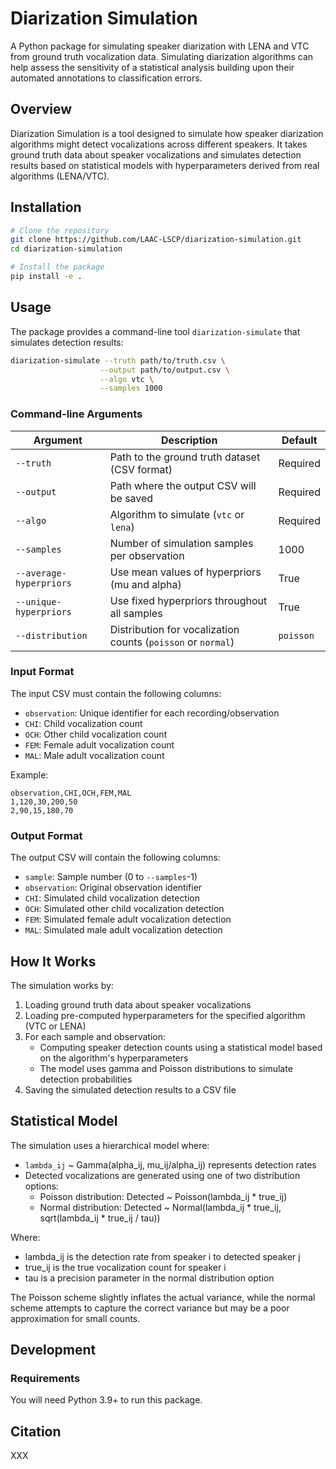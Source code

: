 # Diarization Simulation

A Python package for simulating speaker diarization with LENA and VTC from ground truth vocalization data.
Simulating diarization algorithms can help assess the sensitivity of a statistical analysis building upon their automated annotations to classification errors. 

## Overview

Diarization Simulation is a tool designed to simulate how speaker diarization algorithms might detect vocalizations across different speakers. It takes ground truth data about speaker vocalizations and simulates detection results based on statistical models with hyperparameters derived from real algorithms (LENA/VTC).

## Installation

```bash
# Clone the repository
git clone https://github.com/LAAC-LSCP/diarization-simulation.git
cd diarization-simulation

# Install the package
pip install -e .
```

## Usage

The package provides a command-line tool `diarization-simulate` that simulates detection results:

```bash
diarization-simulate --truth path/to/truth.csv \
                    --output path/to/output.csv \
                    --algo vtc \
                    --samples 1000
```

### Command-line Arguments

| Argument | Description | Default |
|----------|-------------|--------|
| `--truth` | Path to the ground truth dataset (CSV format) | Required |
| `--output` | Path where the output CSV will be saved | Required |
| `--algo` | Algorithm to simulate (`vtc` or `lena`) | Required |
| `--samples` | Number of simulation samples per observation | 1000 |
| `--average-hyperpriors` | Use mean values of hyperpriors (mu and alpha) | True |
| `--unique-hyperpriors` | Use fixed hyperpriors throughout all samples | True |
| `--distribution` | Distribution for vocalization counts (`poisson` or `normal`) | `poisson` |

### Input Format

The input CSV must contain the following columns:
- `observation`: Unique identifier for each recording/observation
- `CHI`: Child vocalization count
- `OCH`: Other child vocalization count
- `FEM`: Female adult vocalization count
- `MAL`: Male adult vocalization count

Example:

```csv
observation,CHI,OCH,FEM,MAL
1,120,30,200,50
2,90,15,180,70
```

### Output Format

The output CSV will contain the following columns:
- `sample`: Sample number (0 to `--samples`-1)
- `observation`: Original observation identifier
- `CHI`: Simulated child vocalization detection
- `OCH`: Simulated other child vocalization detection
- `FEM`: Simulated female adult vocalization detection
- `MAL`: Simulated male adult vocalization detection

## How It Works

The simulation works by:

1. Loading ground truth data about speaker vocalizations
2. Loading pre-computed hyperparameters for the specified algorithm (VTC or LENA)
3. For each sample and observation:
   - Computing speaker detection counts using a statistical model based on the algorithm's hyperparameters
   - The model uses gamma and Poisson distributions to simulate detection probabilities
4. Saving the simulated detection results to a CSV file

## Statistical Model

The simulation uses a hierarchical model where:
- `lambda_ij` ~ Gamma(alpha_ij, mu_ij/alpha_ij) represents detection rates
- Detected vocalizations are generated using one of two distribution options:
  - Poisson distribution: Detected ~ Poisson(lambda_ij * true_ij)
  - Normal distribution: Detected ~ Normal(lambda_ij * true_ij, sqrt(lambda_ij * true_ij / tau))

Where:
  - lambda_ij is the detection rate from speaker i to detected speaker j
  - true_ij is the true vocalization count for speaker i
  - tau is a precision parameter in the normal distribution option

The Poisson scheme slightly inflates the actual variance, while the normal scheme attempts to capture the correct variance but may be a poor approximation for small counts.

## Development

### Requirements

You will need Python 3.9+ to run this package.

## Citation

XXX
